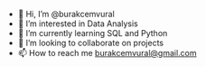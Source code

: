- 👋 Hi, I’m @burakcemvural
- 👀 I’m interested in Data Analysis
- 🌱 I’m currently learning SQL and Python
- 💞️ I’m looking to collaborate on projects
- 📫 How to reach me burakcemvural@gmail.com

<!---
burakcemvural/burakcemvural is a ✨ special ✨ repository because its `README.md` (this file) appears on your GitHub profile.
You can click the Preview link to take a look at your changes.
--->
